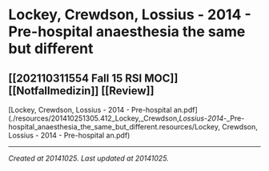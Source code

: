# Lockey, Crewdson, Lossius - 2014 - Pre-hospital anaesthesia the same but different
 [[202110311554 Fall 15 RSI MOC]] [[Notfallmedizin]] [[Review]] 
---



[Lockey, Crewdson, Lossius - 2014 - Pre-hospital an.pdf](./resources/201410251305.412_Lockey,_Crewdson,_Lossius_-_2014_-_Pre-hospital_anaesthesia_the_same_but_different.resources/Lockey, Crewdson, Lossius - 2014 - Pre-hospital an.pdf)

---

_Created at 20141025._
_Last updated at 20141025._



